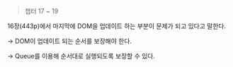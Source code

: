 > 챕터 17 ~ 19

16장(443p)에서 마지막에 DOM을 업데이트 하는 부분이 문제가 되고 있다고 말한다.

-> DOM이 업데이트 되는 순서를 보장해야 한다.

-> Queue를 이용해 순서대로 실행되도록 보장할 수 있다.

